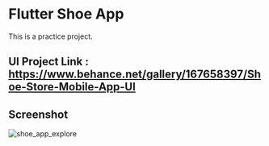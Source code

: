 # Flutter Shoe App

This is a practice project.

## UI Project Link : https://www.behance.net/gallery/167658397/Shoe-Store-Mobile-App-UI

## Screenshot

![shoe_app_explore](https://user-images.githubusercontent.com/35481593/232296092-9673290c-57a6-4305-b4bb-09e95c0cf74b.gif)
